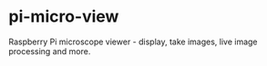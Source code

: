 # pi-micro-view
Raspberry Pi microscope viewer - display, take images, live image processing and more.
